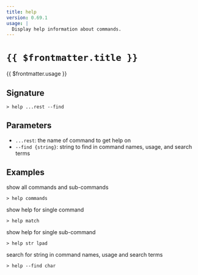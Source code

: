 ```yaml
---
title: help
version: 0.69.1
usage: |
  Display help information about commands.
---
```


# <code>{{ $frontmatter.title }}</code>

<div style='white-space: pre-wrap;'>{{ $frontmatter.usage }}</div>

## Signature

```> help ...rest --find```

## Parameters

 -  `...rest`: the name of command to get help on
 -  `--find {string}`: string to find in command names, usage, and search terms

## Examples

show all commands and sub-commands
```shell
> help commands
```

show help for single command
```shell
> help match
```

show help for single sub-command
```shell
> help str lpad
```

search for string in command names, usage and search terms
```shell
> help --find char
```
